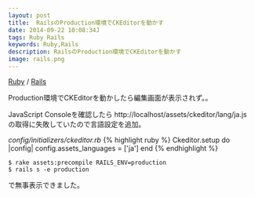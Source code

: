 ```yaml
---
layout: post
title:  RailsのProduction環境でCKEditorを動かす
date: 2014-09-22 10:08:34J
tags: Ruby Rails
keywords: Ruby,Rails
description: RailsのProduction環境でCKEditorを動かす
image: rails.png
---
```

[Ruby](/tags/ruby/) / [Rails](/tags/rails/)

Production環境でCKEditorを動かしたら編集画面が表示されず。。

JavaScript Consoleを確認したら http://localhost/assets/ckeditor/lang/ja.js の取得に失敗していたので言語設定を追加。

*config/initializers/ckeditor.rb*
{% highlight ruby %}
Ckeditor.setup do |config|
  config.assets_languages = ['ja']
end
{% endhighlight %}

    $ rake assets:precompile RAILS_ENV=production
    $ rails s -e production

で無事表示できました。
